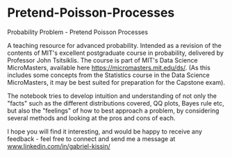 # Pretend-Poisson-Processes
Probability Problem - Pretend Poisson Processes

A teaching resource for advanced probability. Intended as a revision of the contents of MIT's excellent postgraduate course in probability, delivered by Professor John Tsitsiklis. The course is part of MIT's Data Science MicroMasters, available here https://micromasters.mit.edu/ds/. (As this includes some concepts from the Statistics course in the Data Science MicroMasters, it may be best suited for preparation for the Capstone exam).  

The notebook tries to develop intuition and understanding of not only the "facts" such as the different distributions covered, QQ plots, Bayes rule etc, but also the "feelings" of how to best approach a problem, by considering several methods and looking at the pros and cons of each.  

I hope you will find it interesting, and would be happy to receive any feedback - feel free to connect and send me a message at www.linkedin.com/in/gabriel-kissin/
